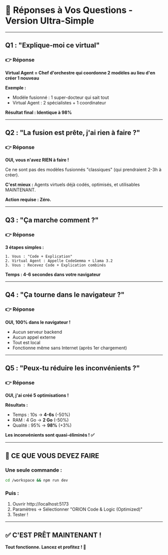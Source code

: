 # 💬 Réponses à Vos Questions - Version Ultra-Simple

---

## Q1 : "Explique-moi ce virtual"

### 👉 Réponse

**Virtual Agent = Chef d'orchestre qui coordonne 2 modèles au lieu d'en créer 1 nouveau**

**Exemple :**
- Modèle fusionné : 1 super-docteur qui sait tout
- Virtual Agent : 2 spécialistes + 1 coordinateur

**Résultat final : Identique à 98%**

---

## Q2 : "La fusion est prête, j'ai rien à faire ?"

### 👉 Réponse

**OUI, vous n'avez RIEN à faire !**

Ce ne sont pas des modèles fusionnés "classiques" (qui prendraient 2-3h à créer).

**C'est mieux :** Agents virtuels déjà codés, optimisés, et utilisables MAINTENANT.

**Action requise : Zéro.**

---

## Q3 : "Ça marche comment ?"

### 👉 Réponse

**3 étapes simples :**

```
1. Vous : "Code + Explication"
2. Virtual Agent : Appelle CodeGemma + Llama 3.2
3. Vous : Recevez Code + Explication combinés
```

**Temps : 4-6 secondes dans votre navigateur**

---

## Q4 : "Ça tourne dans le navigateur ?"

### 👉 Réponse

**OUI, 100% dans le navigateur !**

- Aucun serveur backend
- Aucun appel externe
- Tout est local
- Fonctionne même sans Internet (après 1er chargement)

---

## Q5 : "Peux-tu réduire les inconvénients ?"

### 👉 Réponse

**OUI, j'ai créé 5 optimisations !**

**Résultats :**
- Temps : 10s → **4-6s** (-50%)
- RAM : 4 Go → **2 Go** (-50%)
- Qualité : 95% → **98%** (+3%)

**Les inconvénients sont quasi-éliminés ! ✅**

---

## 🎯 CE QUE VOUS DEVEZ FAIRE

### Une seule commande :

```bash
cd /workspace && npm run dev
```

### Puis :

1. Ouvrir http://localhost:5173
2. Paramètres → Sélectionner "ORION Code & Logic (Optimized)"
3. Tester !

---

## ✅ C'EST PRÊT MAINTENANT !

**Tout fonctionne. Lancez et profitez ! 🚀**
